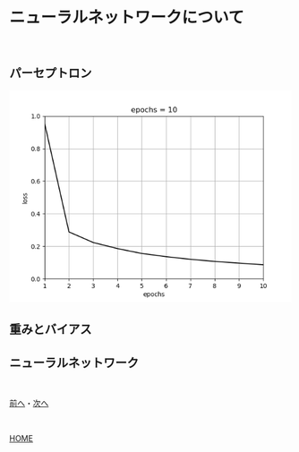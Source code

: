 # ニューラルネットワークについて

<br>

## パーセプトロン

![Sample](epoch10.png)
## 重みとバイアス

## ニューラルネットワーク

<br>

[前へ](1.md)・[次へ](3.md)

<br>

[HOME](index.md)
